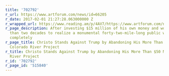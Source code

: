 ```yaml
---
title: '702792'
r_url: https://www.artforum.com/news/id=66205
r_date: 2017-02-01 21:27:28.063000000 Z
r_wrapped_url: https://www.reading.am/p/4AV7/https://www.artforum.com/news/id=66205
r_page_description: After investing $15 million of his own money and working for more
  than two decades to realize a monumental forty-two-mile-long public work that would
  completely
r_page_title: Christo Stands Against Trump by Abandoning His More Than $50 Million
  Colorado River Project
r_title: Christo Stands Against Trump by Abandoning His More Than $50 Million Colorado
  River Project
r_id: '702792'
r_page_id: '515840'
---
```


